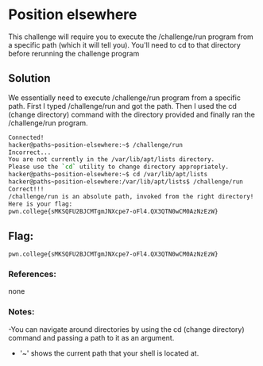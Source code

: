 # Position elsewhere

This challenge will require you to execute the /challenge/run program from a specific path (which it will tell you). You'll need to cd to that directory before rerunning the challenge program

## Solution
We essentially need to execute /challenge/run program from a specific path. First I typed /challenge/run and got the path. Then I used the cd (change directory) command with the directory provided and finally ran the /challenge/run program.

```sh
Connected!
hacker@paths~position-elsewhere:~$ /challenge/run
Incorrect...
You are not currently in the /var/lib/apt/lists directory.
Please use the `cd` utility to change directory appropriately.
hacker@paths~position-elsewhere:~$ cd /var/lib/apt/lists
hacker@paths~position-elsewhere:/var/lib/apt/lists$ /challenge/run
Correct!!!
/challenge/run is an absolute path, invoked from the right directory!
Here is your flag:
pwn.college{sMKSQFU2BJCMTgmJNXcpe7-oFl4.QX3QTN0wCM0AzNzEzW}
```

## Flag: 

```
pwn.college{sMKSQFU2BJCMTgmJNXcpe7-oFl4.QX3QTN0wCM0AzNzEzW}
```

### References:
none

### Notes:
-You can navigate around directories by using the cd (change directory) command and passing a path to it as an argument.
- '~' shows the current path that your shell is located at.
